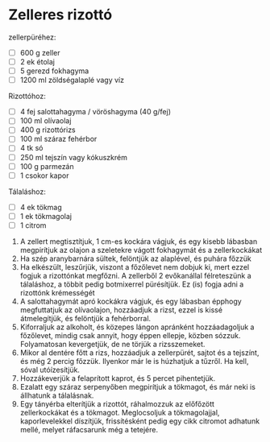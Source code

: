 # Zelleres rizottó

zellerpüréhez:
- [ ] 600 g zeller
- [ ] 2 ek étolaj
- [ ] 5 gerezd fokhagyma
- [ ] 1200 ml zöldségalaplé vagy víz

Rizottóhoz:
- [ ] 4 fej salottahagyma / vöröshagyma (40 g/fej)
- [ ] 100 ml olívaolaj
- [ ] 400 g rizottórizs
- [ ] 100 ml száraz fehérbor
- [ ] 4 tk só
- [ ] 250 ml tejszín vagy kókuszkrém
- [ ] 100 g parmezán
- [ ] 1 csokor kapor

Tálaláshoz:
- [ ] 4 ek tökmag
- [ ] 1 ek tökmagolaj
- [ ] 1 citrom

1. A zellert megtisztítjuk, 1 cm-es kockára vágjuk, és egy kisebb lábasban megpirítjuk az olajon a szeletekre vágott fokhagymát és a zellerkockákat
2. Ha szép aranybarnára sültek, felöntjük az alaplével, és puhára főzzük
3. Ha elkészült, leszűrjük, viszont a főzőlevet nem dobjuk ki, mert ezzel fogjuk a rizottónkat megfőzni. A zellerből 2 evőkanállal félreteszünk a tálaláshoz, a többit pedig botmixerrel pürésítjük. Ez (is) fogja adni a rizottónk krémességét
4. A salottahagymát apró kockákra vágjuk, és egy lábasban épphogy megfuttatjuk az olívaolajon, hozzáadjuk a rizst, ezzel is kissé átmelegítjük, és felöntjük a fehérborral. 
5. Kiforraljuk az alkoholt, és közepes lángon apránként hozzáadagoljuk a főzőlevet, mindig csak annyit, hogy éppen ellepje, közben sózzuk. Folyamatosan kevergetjük, de ne törjük a rizsszemeket.
6. Mikor al dentére főtt a rizs, hozzáadjuk a zellerpürét, sajtot és a tejszínt, és még 2 percig főzzük. Ilyenkor már le is húzhatjuk a tűzről. Ha kell, sóval utóízesítjük.
7. Hozzákeverjük a felaprított kaprot, és 5 percet pihentetjük.
8. Ezalatt egy száraz serpenyőben megpirítjuk a tökmagot, és már neki is állhatunk a tálalásnak. 
9. Egy tányérba elterítjük a rizottót, ráhalmozzuk az előfőzött zellerkockákat és a tökmagot. Meglocsoljuk a tökmagolajjal, kaporlevelekkel díszítjük, frissítésként pedig egy cikk citromot adhatunk mellé, melyet ráfacsarunk még a tetejére.
